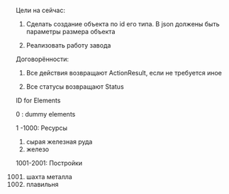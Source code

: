 Цели на сейчас:

1) Сделать создание объекта по id его типа. В json должены быть параметры размера объекта

2) Реализовать работу завода


Договорённости:

1) Все действия возвращают ActionResult, если не требуется иное

2) Все статусы возвращают Status 


ID for Elements

0        : dummy elements

1   -1000: Ресурсы
1) сырая железная руда
2) железо

1001-2001: Постройки

1001) шахта металла
1002) плавильня